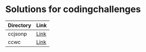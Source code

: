 # Solutions for codingchallenges


| Directory | Link |
| --- | --- |
| ccjsonp | [Link](./ccjsonp) |
| ccwc | [Link](./ccwc) |
